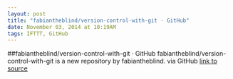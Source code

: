 ```yaml
---
layout: post
title: "fabiantheblind/version-control-with-git · GitHub"
date: November 03, 2014 at 10:19AM
tags: IFTTT, GitHub
---
```

##fabiantheblind/version-control-with-git · GitHub
fabiantheblind/version-control-with-git is a new repository by fabiantheblind. via GitHub
[link to source](http://ift.tt/1Ge3lR7) 
